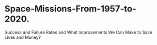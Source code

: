# Space-Missions-From-1957-to-2020.
Success and Failure Rates and What Improvements We Can Make to Save Lives and Money?
